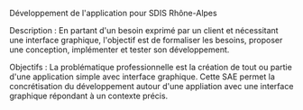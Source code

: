 Développement de l'application pour SDIS Rhône-Alpes

Description :
En partant d'un besoin exprimé par un client et nécessitant une interface graphique, l'objectif est de formaliser les besoins, proposer une conception, implémenter et tester son développement.

Objectifs : 
La problématique professionnelle est la création de tout ou partie d'une application simple avec interface graphique. Cette SAE permet la concrétisation du développement autour d'une appliation avec une interface graphique répondant à un contexte précis.

